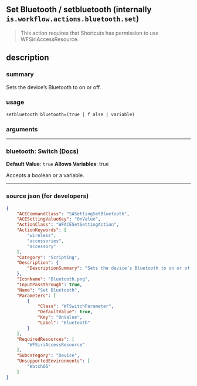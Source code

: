
## Set Bluetooth / setbluetooth (internally `is.workflow.actions.bluetooth.set`)

> This action requires that Shortcuts has permission to use WFSiriAccessResource.


## description

### summary

Sets the device’s Bluetooth to on or off.


### usage
```
setbluetooth bluetooth=(true | f alse | variable)
```

### arguments

---

### bluetooth: Switch [(Docs)](https://pfgithub.github.io/shortcutslang/gettingstarted#switch-or-expanding-or-boolean-fields)
**Default Value**: ```
		true
		```
**Allows Variables**: true



Accepts a boolean
or a variable.

---

### source json (for developers)

```json
{
	"ACECommandClass": "SASettingSetBluetooth",
	"ACESettingValueKey": "OnValue",
	"ActionClass": "WFACESetSettingAction",
	"ActionKeywords": [
		"wireless",
		"accessories",
		"accessory"
	],
	"Category": "Scripting",
	"Description": {
		"DescriptionSummary": "Sets the device’s Bluetooth to on or off."
	},
	"IconName": "Bluetooth.png",
	"InputPassthrough": true,
	"Name": "Set Bluetooth",
	"Parameters": [
		{
			"Class": "WFSwitchParameter",
			"DefaultValue": true,
			"Key": "OnValue",
			"Label": "Bluetooth"
		}
	],
	"RequiredResources": [
		"WFSiriAccessResource"
	],
	"Subcategory": "Device",
	"UnsupportedEnvironments": [
		"WatchOS"
	]
}
```
